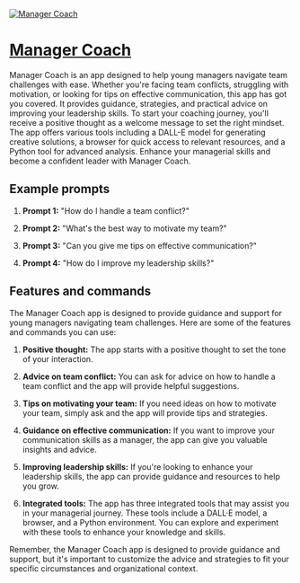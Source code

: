 [![Manager Coach](https://files.oaiusercontent.com/file-wDnVEgPsjhdxUsbxIkB3vcLw?se=2123-10-17T18%3A40%3A58Z&sp=r&sv=2021-08-06&sr=b&rscc=max-age%3D31536000%2C%20immutable&rscd=attachment%3B%20filename%3Dmanager_coach.png&sig=Cp1SMtr%2BjW1LN%2Bv/Zr/nCkVH8cklAP8dmXXw4IK9zUc%3D)](https://chat.openai.com/g/g-hcslwgwLT-manager-coach)

# [Manager Coach](https://chat.openai.com/g/g-hcslwgwLT-manager-coach)

Manager Coach is an app designed to help young managers navigate team challenges with ease. Whether you're facing team conflicts, struggling with motivation, or looking for tips on effective communication, this app has got you covered. It provides guidance, strategies, and practical advice on improving your leadership skills. To start your coaching journey, you'll receive a positive thought as a welcome message to set the right mindset. The app offers various tools including a DALL-E model for generating creative solutions, a browser for quick access to relevant resources, and a Python tool for advanced analysis. Enhance your managerial skills and become a confident leader with Manager Coach.

## Example prompts

1. **Prompt 1:** "How do I handle a team conflict?"

2. **Prompt 2:** "What's the best way to motivate my team?"

3. **Prompt 3:** "Can you give me tips on effective communication?"

4. **Prompt 4:** "How do I improve my leadership skills?"

## Features and commands

The Manager Coach app is designed to provide guidance and support for young managers navigating team challenges. Here are some of the features and commands you can use:

1. **Positive thought:** The app starts with a positive thought to set the tone of your interaction.

2. **Advice on team conflict:** You can ask for advice on how to handle a team conflict and the app will provide helpful suggestions.

3. **Tips on motivating your team:** If you need ideas on how to motivate your team, simply ask and the app will provide tips and strategies.

4. **Guidance on effective communication:** If you want to improve your communication skills as a manager, the app can give you valuable insights and advice.

5. **Improving leadership skills:** If you're looking to enhance your leadership skills, the app can provide guidance and resources to help you grow.

6. **Integrated tools:** The app has three integrated tools that may assist you in your managerial journey. These tools include a DALL·E model, a browser, and a Python environment. You can explore and experiment with these tools to enhance your knowledge and skills.

Remember, the Manager Coach app is designed to provide guidance and support, but it's important to customize the advice and strategies to fit your specific circumstances and organizational context.